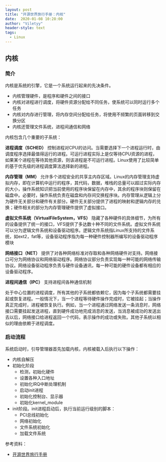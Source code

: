 ```yaml
---
layout: post
title: "开源世界旅行手册：内核"
date:  2020-01-08 10:28:00
author: "Viletyy"
header-style: text
tags:
  - Linux
---
```

## 内核

### 简介

内核是系统的引擎，它是一个系统运行起来的先决条件。

- 内核管理硬件，是程序和硬件之间的接口
- 内核对进程进行调度，将硬件资源分配给不同任务，使系统可以同时运行多个任务
- 内核对内存进行管理，将内存空间分配给任务，将使用不频繁的页面转移到交换分区
- 内核还管理文件系统，进程间通信和网络

内核包含几个重要的子系统：

**进程调度（SCHED）** 控制进程对CPU的访问。当需要选择下一个进程运行时，由调度程序选择最值得运行的进程。可运行进程实际上是仅等待CPU资源的进程，如果某个进程在等待其他资源，则该进程是不可运行进程。Linux使用了比较简单的基于优先级的进程调度算法选择新的进程。

**内存管理（MM）** 允许多个进程安全的共享主内存区域。Linux的内存管理支持虚拟内存，即在计算机中运行的程序，其代码，数据，堆栈的总量可以超过实际内存的大小，操作系统知识把当前使用的程序块保留在内存中，其余的程序块则保留在磁盘中。必要时，操作系统负责在磁盘和内存间交换程序块。内存管理从逻辑上分为硬件无关部分和硬件有关部分。硬件无关部分提供了进程的映射和逻辑内存的兑换；硬件相关的部分为内存管理硬件提供了虚拟接口。

**虚拟文件系统（VirtualFileSystem，VFS）** 隐藏了各种硬件的具体细节，为所有的设备提供了统一的接口，VFS提供了多达数十种不同的文件系统。虚拟文件系统可以分为逻辑文件系统和设备驱动程序。逻辑文件系统指Linux所支持的文件系统，如ext2，fat等，设备驱动程序指为每一种硬件控制器所编写的设备驱动程序模块

**网络接口（NET）** 提供了对各种网络标准对存取和各种网络硬件对支持。网络接口可分为网络协议和网络驱动程序。网络协议部分负责实现每一种可能的网络传输协议。网络设备驱动程序负责与硬件设备通讯，每一种可能的硬件设备都有相应的设备驱动程序。

**进程间通信（IPC）** 支持进程间各种通信机制

处于中心位置的进程调度，所有其他的子系统都依赖它，因为每个子系统都需要挂起或恢复进程。一般情况下，当一个进程等待硬件操作完成时，它被挂起；当操作真正完成时，进程被恢复执行。例如，当一个进程通过网络发送一条消息时，网络接口需要挂起发送进程，直到硬件成功地完成消息的发送，当消息被成功的发送出去以后，网络接口给进程返回一个代码，表示操作的成功或失败。其他子系统以相似的理由依赖于进程调度。

### 启动流程

系统启动时，引导管理器首先加载内核，内核被载入后执行以下操作：

- 内核自解压
- 初始化阶段
  - 检测，初始化硬件
  - 设置各种入口地址
  - 初始化IRQ中断处理机制
  - 启动init进程
  - 初始化控制台、显示器
  - 初始化kernel_module
- init阶段。init进程启动后，执行当前运行级别的脚本：
  - PCI总线初始化
  - 网络初始化 
  - 文件系统初始化
  - 加载文件系统


参考资料：

- [开源世界旅行手册](https://i.linuxtoy.org/docs/guide/)